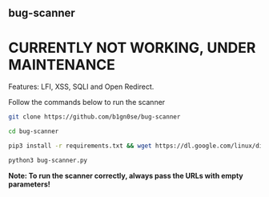 ## bug-scanner

# CURRENTLY NOT WORKING, UNDER MAINTENANCE

Features: LFI, XSS, SQLI and Open Redirect.

Follow the commands below to run the scanner

```sh
git clone https://github.com/b1gn0se/bug-scanner
```
```sh
cd bug-scanner
```
```sh
pip3 install -r requirements.txt && wget https://dl.google.com/linux/direct/google-chrome-stable_current_amd64.deb && apt -y install ./google-chrome-stable_current_amd64.deb && rm google-chrome-stable_current_amd64.deb
```
```sh
python3 bug-scanner.py
```

**Note: To run the scanner correctly, always pass the URLs with empty parameters!**
